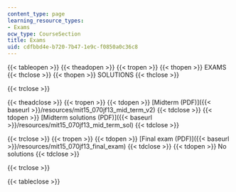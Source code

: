 ```yaml
---
content_type: page
learning_resource_types:
- Exams
ocw_type: CourseSection
title: Exams
uid: cdfbbd4e-b720-7b47-1e9c-f0850a0c36c8
---
```


{{< tableopen >}}
{{< theadopen >}}
{{< tropen >}}
{{< thopen >}}
EXAMS
{{< thclose >}}
{{< thopen >}}
SOLUTIONS
{{< thclose >}}

{{< trclose >}}

{{< theadclose >}}
{{< tropen >}}
{{< tdopen >}}
[Midterm (PDF)]({{< baseurl >}}/resources/mit15_070jf13_mid_term_v2)
{{< tdclose >}}
{{< tdopen >}}
[Midterm solutions (PDF)]({{< baseurl >}}/resources/mit15_070jf13_mid_term_sol)
{{< tdclose >}}

{{< trclose >}}
{{< tropen >}}
{{< tdopen >}}
[Final exam (PDF)]({{< baseurl >}}/resources/mit15_070jf13_final_exam)
{{< tdclose >}}
{{< tdopen >}}
No solutions
{{< tdclose >}}

{{< trclose >}}

{{< tableclose >}}
